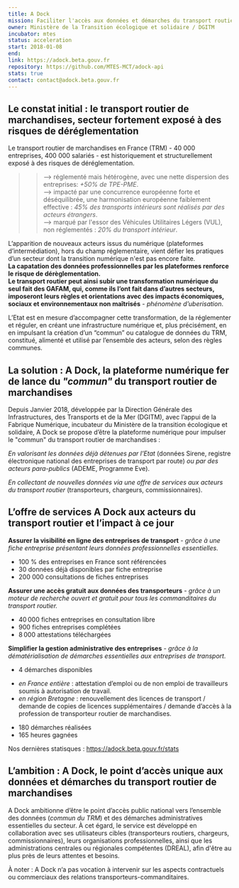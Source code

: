 ```yaml
---
title: A Dock
mission: Faciliter l'accès aux données et démarches du transport routier de marchandises 
owner: Ministère de la Transition écologique et solidaire / DGITM
incubator: mtes
status: acceleration
start: 2018-01-08
end:
link: https://adock.beta.gouv.fr
repository: https://github.com/MTES-MCT/adock-api
stats: true
contact: contact@adock.beta.gouv.fr
---
```


## Le constat initial : le transport routier de marchandises, secteur fortement exposé à des risques de déréglementation 

Le transport routier de marchandises en France (TRM) - 40 000 entreprises, 400 000 salariés -  est historiquement et structurellement exposé à des risques de déréglementation. 

>> --> réglementé mais hétérogène, avec une nette dispersion des entreprises: *+50% de TPE-PME*.   
--> impacté par une concurrence européenne forte et déséquilibrée, une harmonisation européenne faiblement effective : *45% des transports intérieurs sont réalisés par des acteurs étrangers*.  
--> marqué par l'essor des Véhicules Utilitaires Légers (VUL), non réglementés : *20% du transport intérieur*.

L’apparition de nouveaux acteurs issus du numérique (plateformes d’intermédiation), hors du champ réglementaire, vient défier les pratiques d’un secteur dont la transition numérique n'est pas encore faite.  
**La capatation des données professionnelles par les plateformes renforce le risque de dérèglementation.  
Le transport routier peut ainsi subir une transformation numérique du seul fait des GAFAM, qui, comme ils l’ont fait dans d’autres secteurs, imposeront leurs règles et orientations avec des impacts économiques, sociaux et environnementaux non maîtrisés** - *phénomène d’uberisation*.

L’Etat est en mesure d’accompagner cette transformation, de la réglementer et réguler, en créant une infrastructure numérique et, plus précisément, en en impulsant la création d’un “commun” ou catalogue de données du TRM, constitué, alimenté et utilisé par l’ensemble des  acteurs, selon des règles communes.   

   
## La solution : A Dock,  la plateforme numérique fer de lance du *"commun"* du transport routier de marchandises

Depuis Janvier 2018, développée par la Direction Générale des Infrastructures, des Transports et de la Mer (DGITM), avec l’appui de la Fabrique Numérique, incubateur du Ministère de la transition écologique et solidaire,  A Dock se propose d’être la plateforme numérique pour impulser le "commun" du transport routier de marchandises : 

*En valorisant les données déjà détenues par l’Etat* (données Sirene, registre électronique national des entreprises de transport par route) *ou par des acteurs para-publics* (ADEME, Programme Eve).

*En collectant de nouvelles données via une offre de services aux acteurs du transport routier* (transporteurs, chargeurs, commissionnaires). 


## L’offre de services A Dock aux acteurs du transport routier et l’impact à ce jour ##

**Assurer la visibilité en ligne des entreprises de transport** - *grâce à une fiche entreprise présentant leurs données professionnelles essentielles.*
- 100 % des entreprises en France sont référencées
- 30 données déjà disponibles par fiche entreprise
- 200 000 consultations de fiches entreprises

**Assurer une accès gratuit aux données des transporteurs** - *grâce à un moteur de recherche ouvert et gratuit pour tous les commanditaires du transport routier.*
- 40 000 fiches entreprises en consultation libre
- 900 fiches entreprises complétées
- 8 000 attestations téléchargées

**Simplifier la gestion administrative des entreprises** - *grâce à la dématérialisation de démarches essentielles aux entreprises de transport.*
- 4 démarches disponibles
*  *en France entière* : attestation d’emploi ou de non emploi de travailleurs soumis à autorisation de travail.
*  *en région Bretagne* : renouvellement des licences de transport / demande de copies de licences supplémentaires / demande d’accès à la profession de transporteur routier de marchandises.
- 180 démarches réalisées
- 165 heures gagnées

Nos dernières statisques : https://adock.beta.gouv.fr/stats


## L’ambition : A Dock, le point d’accès unique aux données et démarches du transport routier de marchandises ##

A Dock ambitionne d’être le point d’accès public national vers l’ensemble des données (*commun du TRM*) et des démarches administratives essentielles du secteur. 
À cet égard, le service est développé en collaboration avec ses utilisateurs cibles (transporteurs routiers, chargeurs, commissionnaires), leurs organisations professionnelles, ainsi que les administrations centrales ou régionales compétentes (DREAL), afin d'être au plus près de leurs attentes et besoins.

À  noter : A Dock n‘a pas vocation à intervenir sur les aspects contractuels ou commerciaux des relations transporteurs-commanditaires.
